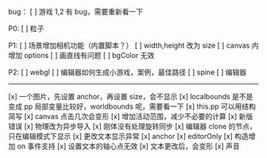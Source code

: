 bug：
[ ] 游戏 1,2 有 bug，需要重新看一下

P0:
[ ] 粒子

P1:
[ ] 场景增加相机功能（内置脚本？）
[ ] width,height 改为 size
[ ] canvas 内增加 options
[ ] 画直线有问题
[ ] bgColor 无效

P2:
[ ] webgl
[ ] 编辑器如何生成小游戏，案例，最佳路径
[ ] spine
[ ] 编辑器


--------------------------------
[x] 一个图片，先设置 anchor，再设置 size，会不显示
[x] localbounds 是不是变成 pp 局部变量比较好，worldbounds 呢，需要看一下
[x] this.pp 可以用结构简写
[x] canvas 点击几次会变形
[x] 增加活动范围，减少不必要的计算
[x] 新版错误
[x] 物理改为异步导入
[x] 刚体没有处理旋转同步
[x] 编辑器 clone 的节点，只在编辑模式下显示
[x] 更改文本显示异常
[x] anchor
[x] editorOnly
[x] 构造增加 on 事件支持
[x] 设置文本的轴心点无效
[x] 文本更改后，会变形
[x] 声音
